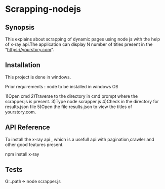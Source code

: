 # Scrapping-nodejs

## Synopsis

This explains about scrapping of dynamic pages using node js with the help of x-ray api.The application can display N number of titles present in the "https://yourstory.com".

## Installation

This project is done in windows.

Prior requirements : node to be installed in windows OS

1)Open cmd 
2)Traverse to the directory in cmd prompt where the scrapper.js is present.
3)Type 
        node scrapper.js
4)Check in the directory for results.json file
5)Open the file results.json to view the titles of yourstory.com.

        

## API Reference

To install the x-ray api , which is a usefull api with pagination,crawler and other good features present.

npm install x-ray

## Tests

G:\..path-> node scrapper.js


